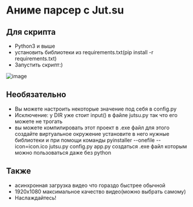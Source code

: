 # Аниме парсер с Jut.su


## Для скрипта
- Python3 и выше
- установить библиотеки из requirements.txt(pip install -r requirements.txt)
- Запустить скрипт:)
  


![image](https://github.com/quthery/jut.su/assets/135026855/443e86a2-9d87-405e-8c85-6c8aef07e60f)


## Необязательно
 - Вы можете настроить некоторые значение под себя в config.py
 - Исключение: у DIR уже стоит input() в файле jutsu.py так что его можете не трогать
 - вы можете компилировать этот проект в .exe файл для этого создайте виртуальное окружение установите в него нужные библиотеки и при помощи команды pyinstaller --onefile --icon=icon.ico jutsu.py config.py app.py создаться .exe файл которым можно пользоваться даже без python

## Также
 - асинхронная загрузка видео что гораздо быстрее обычной
 - 1920x1080 максимальное качество видео(можно выбрать самому)
 - Наслаждайтесь!





